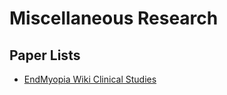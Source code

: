 # Miscellaneous Research

## Paper Lists
* [EndMyopia Wiki Clinical Studies](https://wiki.endmyopia.org/wiki/Clinical_Studies)

